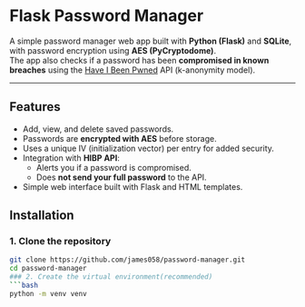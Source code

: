 # Flask Password Manager

A simple password manager web app built with **Python (Flask)** and **SQLite**, with password encryption using **AES (PyCryptodome)**.  
The app also checks if a password has been **compromised in known breaches** using the [Have I Been Pwned](https://haveibeenpwned.com/Passwords) API (k-anonymity model).

---

## Features
- Add, view, and delete saved passwords.
- Passwords are **encrypted with AES** before storage.
- Uses a unique IV (initialization vector) per entry for added security.
- Integration with **HIBP API**:
  - Alerts you if a password is compromised.
  - Does **not send your full password** to the API.
- Simple web interface built with Flask and HTML templates.

## Installation

### 1. Clone the repository
```bash
git clone https://github.com/james058/password-manager.git
cd password-manager
### 2. Create the virtual environment(recommended)
```bash
python -m venv venv
